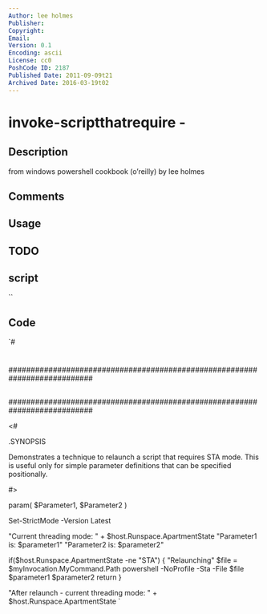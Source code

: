 ```yaml
---
Author: lee holmes
Publisher: 
Copyright: 
Email: 
Version: 0.1
Encoding: ascii
License: cc0
PoshCode ID: 2187
Published Date: 2011-09-09t21
Archived Date: 2016-03-19t02
---
```


# invoke-scriptthatrequire - 

## Description

from windows powershell cookbook (o’reilly) by lee holmes

## Comments



## Usage



## TODO



## script

``

## Code

`#
 #
 ###########################################################################
 ##
 ##
 ##
 ###########################################################################
 
 <#
 
 .SYNOPSIS
 
 Demonstrates a technique to relaunch a script that requires STA mode.
 This is useful only for simple parameter definitions that can be
 specified positionally.
 
 #>
 
 param(
     $Parameter1,
     $Parameter2
 )
 
 Set-StrictMode -Version Latest
 
 "Current threading mode: " + $host.Runspace.ApartmentState
 "Parameter1 is: $parameter1"
 "Parameter2 is: $parameter2"
 
 if($host.Runspace.ApartmentState -ne "STA")
 {
     "Relaunching"
     $file = $myInvocation.MyCommand.Path
     powershell -NoProfile -Sta -File $file $parameter1 $parameter2
     return
 }
 
 "After relaunch - current threading mode: " + $host.Runspace.ApartmentState
`

